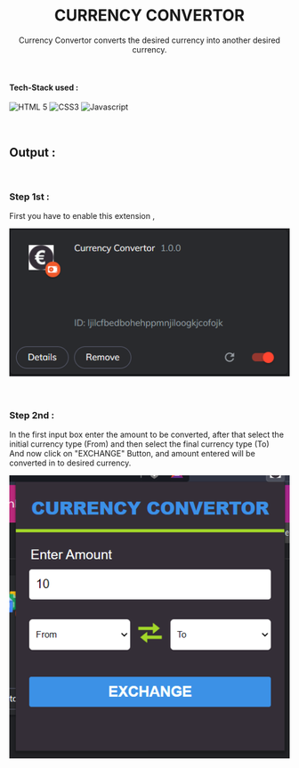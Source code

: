 <h1 align="center"> CURRENCY CONVERTOR </h1>

<!-- ---------------------------------------------------------------------------------------------------------------------- -->

<div align="center">
    
Currency Convertor converts the desired currency into another desired currency.
  
  </div>

  <!-- ---------------------------------------------------------------------------------------------------------------------- -->

<br>

 #### Tech-Stack used :

  ![HTML 5](https://img.shields.io/badge/HTML5-E34F26?style=for-the-badge&logo=html5&logoColor=white)
  ![CSS3](https://img.shields.io/badge/CSS3-1572B6?style=for-the-badge&logo=css3&logoColor=white)
  ![Javascript](https://img.shields.io/badge/JavaScript-323330?style=for-the-badge&logo=javascript&logoColor=F7DF1E)


<br>
 <!-- ---------------------------------------------------------------------------------------------------------------------- -->

## Output :


<br>

### Step 1st :
First you have to enable this extension ,

<div align="center">

  <img src = "Images/enable.png" >

</div>
<br>

<br>

### Step 2nd :
In the first input box enter the amount to be converted, after that select the initial currency type (From) and then select the final currency type (To) <br>
And now click on "EXCHANGE" Button, and amount entered will be converted in to desired currency.


<div align="center">

  <img src = "Images/project.png" >

</div>

<br>

<br>
